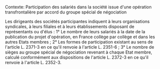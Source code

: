 Contexte: Participation des salariés dans la société issue d'une opération transfrontalière par accord du groupe spécial de négociation

Les dirigeants des sociétés participantes indiquent à leurs organisations syndicales, à leurs filiales et à leurs établissements disposant de représentants ou d'élus : 1° Le nombre de leurs salariés à la date de la publication du projet d'opération, en France collège par collège et dans les autres Etats membres ; 2° Les formes de participation existant au sens de l'article L. 2371-3 en ce qu'il renvoie à l'article L. 2351-6 ; 3° Le nombre de sièges au groupe spécial de négociation revenant à chaque Etat membre, calculé conformément aux dispositions de l'article L. 2372-3 en ce qu'il renvoie à l'article L. 2352-3.